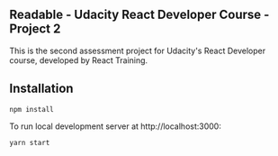 ## Readable - Udacity React Developer Course - Project 2

This is the second assessment project for Udacity's React Developer course, developed by React Training.

## Installation

```
npm install
```

To run local development server at http://localhost:3000:

```
yarn start
```
